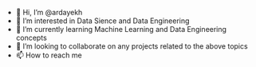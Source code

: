 - 👋 Hi, I’m @ardayekh
- 👀 I’m interested in Data Sience and Data Engineering
- 🌱 I’m currently learning Machine Learning and Data Engineering concepts
- 💞️ I’m looking to collaborate on any projects related to the above topics
- 📫 How to reach me 

<!---
ardayekh/ardayekh is a ✨ special ✨ repository because its `README.md` (this file) appears on your GitHub profile.
You can click the Preview link to take a look at your changes.
--->
